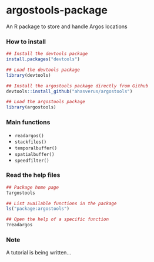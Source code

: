 # argostools-package
An R package to store and handle Argos locations

### How to install

```r
## Install the devtools package
install.packages("devtools")

## Load the devtools package
library(devtools)

## Install the argostools package directly from Github
devtools::install_github("ahasverus/argostools")

## Load the argostools package
library(argostools)

```

### Main functions
- `readargos()`
- `stackfiles()`
- `temporalbuffer()`
- `spatialbuffer()`
- `speedfilter()`

### Read the help files

```r
## Package home page
?argostools

## List available functions in the package
ls("package:argostools")

## Open the help of a specific function
?readargos

```

### Note

A tutorial is being written...
